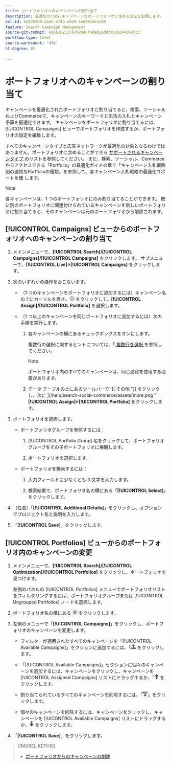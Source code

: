 ```yaml
---
title: ポートフォリオへのキャンペーンの割り当て
description: 最適化のためにキャンペーンをポートフォリオに含める方法を説明します。
exl-id: 62876260-dadd-4f4b-a5b9-1e04914e3a89
feature: Search Campaign Management
source-git-commit: e16bc62127a708de8f4deb1eddfa53a14405cbc2
workflow-type: tm+mt
source-wordcount: '478'
ht-degree: 0%

---
```


# ポートフォリオへのキャンペーンの割り当て

キャンペーンを最適化されたポートフォリオに割り当てると、検索、ソーシャルおよびCommerceで、キャンペーンのキーワードと広告の入札とキャンペーン予算を最適化できます。 キャンペーンをポートフォリオに割り当てるには、[!UICONTROL Campaigns] ビューでポートフォリオを作成するか、ポートフォリオの設定を編集します。

すべてのキャンペーンタイプと広告ネットワークが最適化の対象となるわけではありません。ポートフォリオに含めることができる [ サポートされるキャンペーンタイプ ](/help/search-social-commerce/introduction/supported-inventory.md) のリストを参照してください。 また、検索、ソーシャル、Commerceからアクセスできる「Portfolio」の最適化ガイドの章で「キャンペーン入札戦略別の適格なPortfolioの種類」を参照して、各キャンペーン入札戦略の最適化サポートを確 <!-- verify convention for referencing Optimization Guide here --> します。

>[!NOTE]
>
>各キャンペーンは、1 つのポートフォリオにのみ割り当てることができます。 既に別のポートフォリオに関連付けられているキャンペーンを新しいポートフォリオに割り当てると、そのキャンペーンは元のポートフォリオから削除されます。

## [!UICONTROL Campaigns] ビューからのポートフォリオへのキャンペーンの割り当て

1. メインメニューで、**[!UICONTROL Search]/[!UICONTROL Campaigns]/[!UICONTROL Campaigns]** をクリックします。 サブメニューで、**[!UICONTROL Live]>[!UICONTROL Campaigns]** をクリックします。

1. 次のいずれかの操作をおこないます。

   * （1 つのキャンペーンをポートフォリオに追加するには）キャンペーン名の上にカーソルを置き、![ メニューボタン ](/help/search-social-commerce/assets/arrow-dropdown-menu.png " メニューボタン ") をクリックして、**[!UICONTROL Assign]/[!UICONTROL Portfolio]** を選択します。

   * （1 つ以上のキャンペーンを同じポートフォリオに追加するには）次の手順を実行します。

      1. 各キャンペーンの横にあるチェックボックスをオンにします。

         複数行の選択に関するヒントについては、「[ 複数行を選択 ](/help/search-social-commerce/common-tasks/navigation-editing-selection/multiple-rows-select.md) を参照してください。

         >[!NOTE]
         >
         >ポートフォリオ内のすべてのキャンペーンは、同じ通貨を使用する必要があります。

      1. データ テーブルの上にあるツールバーで ![[ その他 ")] をクリックし、次に ](/help/search-social-commerce/assets/more.png "**[!UICONTROL Assign]>[!UICONTROL Portfolio]** をクリックします。

1. ポートフォリオを選択します。

   * ポートフォリオグループを参照するには：

      1. [!UICONTROL Portfolio Group] 名をクリックして、ポートフォリオグループをその子ポートフォリオに展開します。

      1. ポートフォリオを選択します。

   * ポートフォリオを検索するには：

      1. 入力フィールドに少なくとも 3 文字を入力します。

      1. 検索結果で、ポートフォリオ名の横にある「**[!UICONTROL Select]**」をクリックします。

1. （任意）「**[!UICONTROL Additional Details]**」をクリックし、オプションでプロジェクト名と説明を入力します。

1. 「**[!UICONTROL Save]**」をクリックします。

## [!UICONTROL Portfolios] ビューからのポートフォリオ内のキャンペーンの変更

1. メインメニューで、**[!UICONTROL Search]/[!UICONTROL Optimization]/[!UICONTROL Portfolios]** をクリックし、ポートフォリオを見つけます。

   左側のパネルの [!UICONTROL Portfolios] メニューでポートフォリオリストをフィルタリングするには、ポートフォリオグループまたは [!UICONTROL Ungrouped Portfolios] ノードを選択します。

1. ポートフォリオ名の横にある ![ 設定を表示/編集ボタン ](/help/search-social-commerce/assets/settings.png " 設定を表示/編集ボタン ") をクリックします。

1. 左側のメニューで「**[!UICONTROL Campaigns]**」をクリックし、ポートフォリオのキャンペーンを変更します。

   * フィルターが適用されたすべてのキャンペーンを「[!UICONTROL Available Campaigns]」セクションに追加するには、「![ すべてのキャンペーンをポートフォリオに割り当て ](/help/search-social-commerce/assets/arrow-assign-all.png " すべてのキャンペーンをポートフォリオに割り当て ") をクリックします。

   * 「[!UICONTROL Available Campaigns]」セクションに個々のキャンペーンを追加するには、キャンペーンをクリックし、キャンペーンを [!UICONTROL Assigned Campaigns] リストにドラッグするか、「![ キャンペーンをポートフォリオに割り当て ](/help/search-social-commerce/assets/arrow-assign.png " キャンペーンをポートフォリオに割り当て ") をクリックします。

   * 割り当てられているすべてのキャンペーンを削除するには、「![ ポートフォリオからすべてのキャンペーンを削除 ](/help/search-social-commerce/assets/arrow-remove-all.png " ポートフォリオからすべてのキャンペーンを削除 ")」をクリックします。

   * 個々のキャンペーンを削除するには、キャンペーンをクリックし、キャンペーンを [!UICONTROL Available Campaigns] リストにドラッグするか、![ ポートフォリオからキャンペーンを削除 ](/help/search-social-commerce/assets/arrow-remove.png " ポートフォリオからキャンペーンを削除 ") をクリックします。

1. 「**[!UICONTROL Save]**」をクリックします。

>[!MORELIKETHIS]
>
>* [ ポートフォリオからのキャンペーンの削除 ](/help/search-social-commerce/campaign-management/campaign-remove-from-portfolio.md)

